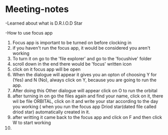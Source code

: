 # Meeting-notes
-Learned about what is D.R.I.O.D Star

-How to use focus app 

1) Focus app is important to be turned on before clocking in 
2) if you haven't run the focus app, it would be considered you aren't working 
3) To turn it on go to the 'file explorer' and go to the 'focushive' folder
4) scroll down in the end there would be 'focus' written icon 
5) click on it focus app will be open 
6) When the dialogue will appear it gives you an opton of choosing Y for (Yes) and N (No), always click on Y, because you are going to run the app. 
7) After doing this Other dialogue will appear click on O to run the orbital 
8) after turning in on go the files again and find your name, click on it, there wil be file ORBITAL, click on it and write your star according to the day you working ( when you run the focus app Driod star(dated file called driod star) automatically created in it.
9) after writting it came back to the focus app and click on F and then click W to start working
10) 
